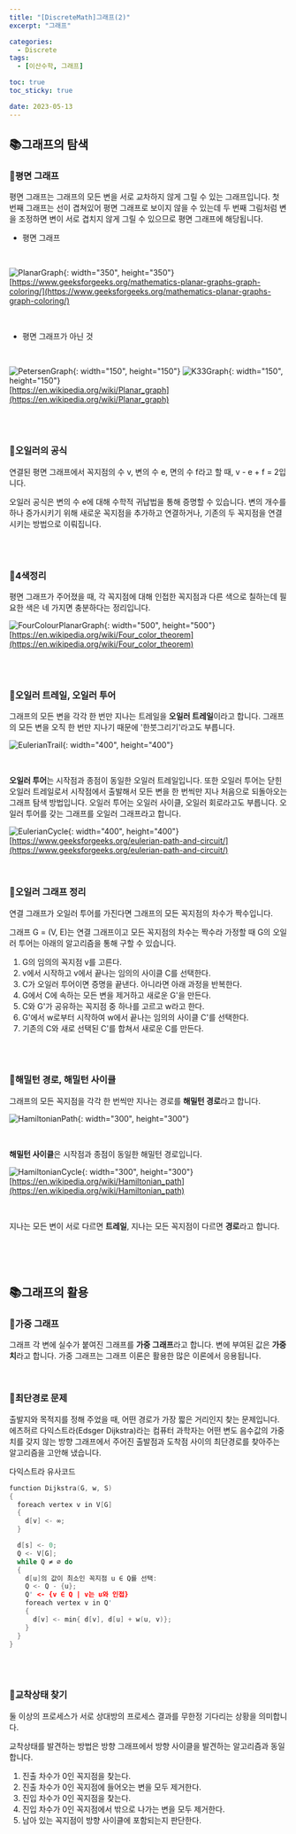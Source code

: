 ```yaml
---
title: "[DiscreteMath]그래프(2)"
excerpt: "그래프"

categories:
  - Discrete
tags:
  - [이산수학, 그래프]

toc: true
toc_sticky: true

date: 2023-05-13
---
```


## 📚그래프의 탐색
### 📄평면 그래프
평면 그래프는 그래프의 모든 변을 서로 교차하지 않게 그릴 수 있는 그래프입니다. 첫 번째 그래프는 선이 겹쳐있어 평면 그래프로 보이지 않을 수 있는데 두 번째 그림처럼 변을 조정하면 변이 서로 겹치지 않게 그릴 수 있으므로 평면 그래프에 해당됩니다.

* 평면 그래프
<br>

![PlanarGraph](\assets\images\DiscreteMath\PlanarGraph.jpeg){: width="350", height="350"}
<br>
[https://www.geeksforgeeks.org/mathematics-planar-graphs-graph-coloring/](https://www.geeksforgeeks.org/mathematics-planar-graphs-graph-coloring/)

<br>

* 평면 그래프가 아닌 것
<br>

![PetersenGraph](\assets\images\DiscreteMath\PetersenGraph.png){: width="150", height="150"}
![K33Graph](\assets\images\DiscreteMath\K33Graph.png){: width="150", height="150"}
<br>
[https://en.wikipedia.org/wiki/Planar_graph](https://en.wikipedia.org/wiki/Planar_graph)


<br><br>

### 📄오일러의 공식
연결된 평면 그래프에서 꼭지점의 수 v, 변의 수 e, 면의 수 f라고 할 때, v - e + f = 2입니다.

오일러 공식은 변의 수 e에 대해 수학적 귀납법을 통해 증명할 수 있습니다. 변의 개수를 하나 증가시키기 위해 새로운 꼭지점을 추가하고 연결하거나, 기존의 두 꼭지점을 연결시키는 방법으로 이뤄집니다.

<br><br>

### 📄4색정리
평면 그래프가 주어졌을 때, 각 꼭지점에 대해 인접한 꼭지점과 다른 색으로 칠하는데 필요한 색은 네 가지면 충분하다는 정리입니다.

![FourColourPlanarGraph](\assets\images\DiscreteMath\FourColourPlanarGraph.png){: width="500", height="500"}
<br>
[https://en.wikipedia.org/wiki/Four_color_theorem](https://en.wikipedia.org/wiki/Four_color_theorem)

<br><br>

### 📄오일러 트레일, 오일러 투어
그래프의 모든 변을 각각 한 번만 지나는 트레일을 **오일러 트레일**이라고 합니다. 그래프의 모든 변을 오직 한 번만 지나기 때문에 '한붓그리기'라고도 부릅니다.

![EulerianTrail](\assets\images\DiscreteMath\EulerianTrail.png){: width="400", height="400"}

<br>

**오일러 투어**는 시작점과 종점이 동일한 오일러 트레일입니다. 또한 오일러 투어는 닫힌 오일러 트레일로서 시작점에서 출발해서 모든 변을 한 번씩만 지나 처음으로 되돌아오는 그래프 탐색 방법입니다. 오일러 투어는 오일러 사이클, 오일러 회로라고도 부릅니다. 오일러 투어를 갖는 그래프를 오일러 그래프라고 합니다.

![EulerianCycle](\assets\images\DiscreteMath\EulerianCycle.png){: width="400", height="400"}
<br>
[https://www.geeksforgeeks.org/eulerian-path-and-circuit/](https://www.geeksforgeeks.org/eulerian-path-and-circuit/)

<br>

### 📄오일러 그래프 정리
연결 그래프가 오일러 투어를 가진다면 그래프의 모든 꼭지점의 차수가 짝수입니다.

그래프 G = (V, E)는 연결 그래프이고 모든 꼭지점의 차수는 짝수라 가정할 때 G의 오일러 투어는 아래의 알고리즘을 통해 구할 수 있습니다.

1. G의 임의의 꼭지점 v를 고른다.
2. v에서 시작하고 v에서 끝나는 임의의 사이클 C를 선택한다.
3. C가 오일러 투어이면 증명을 끝낸다. 아니라면 아래 과정을 반복한다.
4. G에서 C에 속하는 모든 변을 제거하고 새로운 G'을 만든다.
5. C와 G'가 공유하는 꼭지점 중 하나를 고르고 w라고 한다.
6. G'에서 w로부터 시작하여 w에서 끝나는 임의의 사이클 C'를 선택한다.
7. 기존의 C와 새로 선택된 C'를 합쳐서 새로운 C를 만든다.

<br><br>

### 📄해밀턴 경로, 해밀턴 사이클
그래프의 모든 꼭지점을 각각 한 번씩만 지나는 경로를 **해밀턴 경로**라고 합니다.

![HamiltonianPath](\assets\images\DiscreteMath\HamiltonianPath.png){: width="300", height="300"}

<br>

**해밀턴 사이클**은 시작점과 종점이 동일한 해밀턴 경로입니다.

![HamiltonianCycle](\assets\images\DiscreteMath\HamiltonianCycle.png){: width="300", height="300"}
<br>
[https://en.wikipedia.org/wiki/Hamiltonian_path](https://en.wikipedia.org/wiki/Hamiltonian_path)

<br>

지나는 모든 변이 서로 다르면 **트레일**, 지나는 모든 꼭지점이 다르면 **경로**라고 합니다.

<br><br><br>

## 📚그래프의 활용
### 📄가중 그래프
그래프 각 변에 실수가 붙여진 그래프를 **가중 그래프**라고 합니다. 변에 부여된 값은 **가중치**라고 합니다. 가중 그래프는 그래프 이론은 활용한 많은 이론에서 응용됩니다.

<br>

### 📄최단경로 문제
출발지와 목적지를 정해 주었을 때, 어떤 경로가 가장 짧은 거리인지 찾는 문제입니다. 에츠허르 다익스트라(Edsger Dijkstra)라는 컴퓨터 과학자는 어떤 변도 음수값의 가중치를 갖지 않는 방향 그래프에서 주어진 출발점과 도착점 사이의 최단경로를 찾아주는 알고리즘을 고안해 냈습니다.

다익스트라 유사코드
```cpp
function Dijkstra(G, w, S)
{
  foreach vertex v in V[G]
  {
    d[v] <- ∞;
  }

  d[s] <- 0;
  Q <- V[G];
  while Q ≠ ∅ do
  {
    d[u]의 값이 최소인 꼭지점 u ∈ Q를 선택:
    Q <- Q - {u};
    Q' <- {v ∈ Q | v는 u와 인접}
    foreach vertex v in Q'
    {
      d[v] <- min{ d[v], d[u] + w(u, v)};
    }
  }
}
```

<br><br>

### 📄교착상태 찾기
둘 이상의 프로세스가 서로 상대방의 프로세스 결과를 무한정 기다리는 상황을 의미합니다.

교착상태를 발견하는 방법은 방향 그래프에서 방향 사이클을 발견하는 알고리즘과 동일합니다.

1. 진출 차수가 0인 꼭지점을 찾는다.
2. 진출 차수가 0인 꼭지점에 들어오는 변을 모두 제거한다.
3. 진입 차수가 0인 꼭지점을 찾는다.
4. 진입 차수가 0인 꼭지점에서 밖으로 나가는 변을 모두 제거한다.
5. 남아 있는 꼭지점이 방향 사이클에 포함되는지 판단한다.

<br><br>